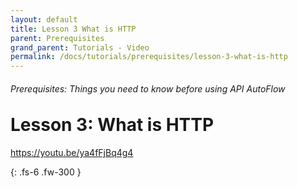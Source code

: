 ```yaml
---
layout: default
title: Lesson 3 What is HTTP
parent: Prerequisites
grand_parent: Tutorials - Video
permalink: /docs/tutorials/prerequisites/lesson-3-what-is-http
---
```

<h6>Prerequisites: Things you need to know before using API AutoFlow</h6>
<h1 style="margin-top:0">Lesson 3: What is HTTP</h1>


https://youtu.be/ya4fFjBq4g4



{: .fs-6 .fw-300 }


